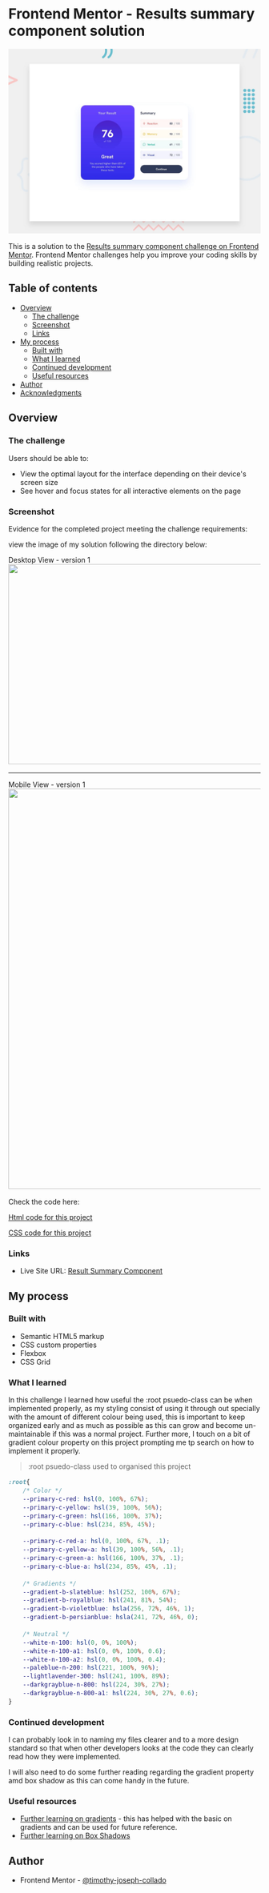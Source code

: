 # Frontend Mentor - Results summary component solution
![Design preview for the  Result Summary component coding challenge](/design/desktop-preview.jpg)

This is a solution to the [Results summary component challenge on Frontend Mentor](https://www.frontendmentor.io/challenges/results-summary-component-CE_K6s0maV). Frontend Mentor challenges help you improve your coding skills by building realistic projects. 

## Table of contents

- [Overview](#overview)
  - [The challenge](#the-challenge)
  - [Screenshot](#screenshot)
  - [Links](#links)
- [My process](#my-process)
  - [Built with](#built-with)
  - [What I learned](#what-i-learned)
  - [Continued development](#continued-development)
  - [Useful resources](#useful-resources)
- [Author](#author)
- [Acknowledgments](#acknowledgments)


## Overview

### The challenge

Users should be able to:

- View the optimal layout for the interface depending on their device's screen size
- See hover and focus states for all interactive elements on the page

### Screenshot

Evidence for the completed project meeting the challenge requirements:

view the image of my solution following the directory below:

Desktop View - version 1<br>
<a>
  <image src="/assets/images/Desktop-img.png" width="600" height="400">
</a>

***

Mobile View - version 1<br>
<a>
  <image src="/assets/images/Mobile-img.png" width="600" height="800">
</a>

Check the code here:
<!-- Html -->
[Html code for this project](./index.html)
<!-- CSS -->
[CSS code for this project](./styles.css)


### Links

- Live Site URL: [Result Summary Component](https://result-summary-comp-main.netlify.app)

## My process

### Built with

- Semantic HTML5 markup
- CSS custom properties
- Flexbox
- CSS Grid


### What I learned

In this challenge I learned how useful the :root psuedo-class can be when implemented properly, as my styling consist of using it through out specially with the amount of different colour being used, this is important to keep organized early and as much as possible as this can grow and become un-maintainable if this was a normal project. Further more, I touch on a bit of gradient colour property on this project prompting me tp search on how to implement it properly.

> :root psuedo-class used to organised this project
``` css
:root{
    /* Color */
    --primary-c-red: hsl(0, 100%, 67%);
    --primary-c-yellow: hsl(39, 100%, 56%);
    --primary-c-green: hsl(166, 100%, 37%);
    --primary-c-blue: hsl(234, 85%, 45%);

    --primary-c-red-a: hsl(0, 100%, 67%, .1);
    --primary-c-yellow-a: hsl(39, 100%, 56%, .1);
    --primary-c-green-a: hsl(166, 100%, 37%, .1);
    --primary-c-blue-a: hsl(234, 85%, 45%, .1);

    /* Gradients */
    --gradient-b-slateblue: hsl(252, 100%, 67%);
    --gradient-b-royalblue: hsl(241, 81%, 54%);
    --gradient-b-violetblue: hsla(256, 72%, 46%, 1);
    --gradient-b-persianblue: hsla(241, 72%, 46%, 0);

    /* Neutral */
    --white-n-100: hsl(0, 0%, 100%);
    --white-n-100-a1: hsl(0, 0%, 100%, 0.6);
    --white-n-100-a2: hsl(0, 0%, 100%, 0.4);
    --paleblue-n-200: hsl(221, 100%, 96%);
    --lightlavender-300: hsl(241, 100%, 89%);
    --darkgrayblue-n-800: hsl(224, 30%, 27%);
    --darkgrayblue-n-800-a1: hsl(224, 30%, 27%, 0.6);
}
```

### Continued development

I can probably look in to naming my files clearer and to a more design standard so that when other developers looks at the code they can clearly read how they were implemented. 

I will also need to do some further reading regarding the gradient property amd box shadow as this can come handy in the future. 


### Useful resources

- [Further learning on gradients](https://developer.mozilla.org/en-US/docs/Web/CSS/gradient/linear-gradient) - this has helped with the basic on gradients and can be used for future reference.
- [Further learning on Box Shadows](https://css-tricks.com/almanac/properties/b/box-shadow/) 


## Author

- Frontend Mentor - [@timothy-joseph-collado](https://www.frontendmentor.io/profile/timothy-joseph-collado)

